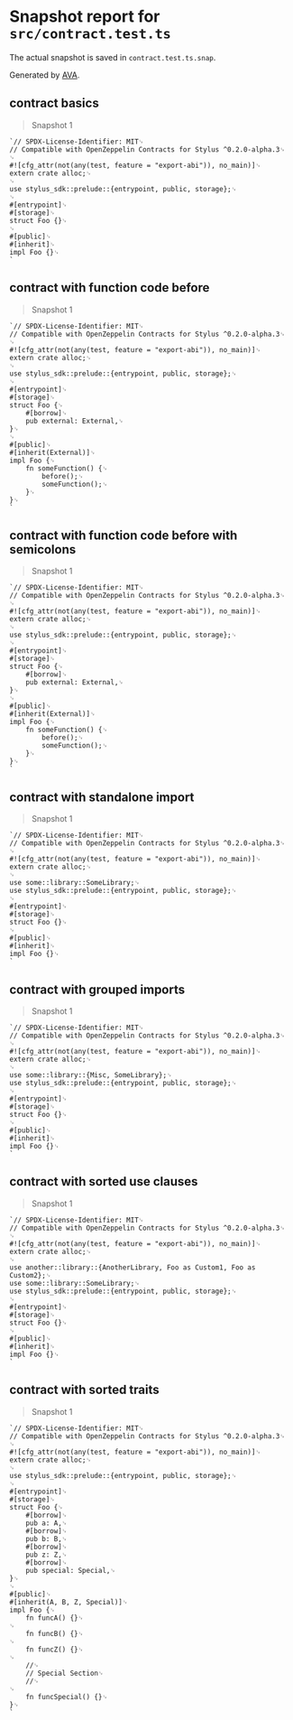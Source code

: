 # Snapshot report for `src/contract.test.ts`

The actual snapshot is saved in `contract.test.ts.snap`.

Generated by [AVA](https://avajs.dev).

## contract basics

> Snapshot 1

    `// SPDX-License-Identifier: MIT␊
    // Compatible with OpenZeppelin Contracts for Stylus ^0.2.0-alpha.3␊
    ␊
    #![cfg_attr(not(any(test, feature = "export-abi")), no_main)]␊
    extern crate alloc;␊
    ␊
    use stylus_sdk::prelude::{entrypoint, public, storage};␊
    ␊
    #[entrypoint]␊
    #[storage]␊
    struct Foo {}␊
    ␊
    #[public]␊
    #[inherit]␊
    impl Foo {}␊
    `

## contract with function code before

> Snapshot 1

    `// SPDX-License-Identifier: MIT␊
    // Compatible with OpenZeppelin Contracts for Stylus ^0.2.0-alpha.3␊
    ␊
    #![cfg_attr(not(any(test, feature = "export-abi")), no_main)]␊
    extern crate alloc;␊
    ␊
    use stylus_sdk::prelude::{entrypoint, public, storage};␊
    ␊
    #[entrypoint]␊
    #[storage]␊
    struct Foo {␊
        #[borrow]␊
        pub external: External,␊
    }␊
    ␊
    #[public]␊
    #[inherit(External)]␊
    impl Foo {␊
        fn someFunction() {␊
            before();␊
            someFunction();␊
        }␊
    }␊
    `

## contract with function code before with semicolons

> Snapshot 1

    `// SPDX-License-Identifier: MIT␊
    // Compatible with OpenZeppelin Contracts for Stylus ^0.2.0-alpha.3␊
    ␊
    #![cfg_attr(not(any(test, feature = "export-abi")), no_main)]␊
    extern crate alloc;␊
    ␊
    use stylus_sdk::prelude::{entrypoint, public, storage};␊
    ␊
    #[entrypoint]␊
    #[storage]␊
    struct Foo {␊
        #[borrow]␊
        pub external: External,␊
    }␊
    ␊
    #[public]␊
    #[inherit(External)]␊
    impl Foo {␊
        fn someFunction() {␊
            before();␊
            someFunction();␊
        }␊
    }␊
    `

## contract with standalone import

> Snapshot 1

    `// SPDX-License-Identifier: MIT␊
    // Compatible with OpenZeppelin Contracts for Stylus ^0.2.0-alpha.3␊
    ␊
    #![cfg_attr(not(any(test, feature = "export-abi")), no_main)]␊
    extern crate alloc;␊
    ␊
    use some::library::SomeLibrary;␊
    use stylus_sdk::prelude::{entrypoint, public, storage};␊
    ␊
    #[entrypoint]␊
    #[storage]␊
    struct Foo {}␊
    ␊
    #[public]␊
    #[inherit]␊
    impl Foo {}␊
    `

## contract with grouped imports

> Snapshot 1

    `// SPDX-License-Identifier: MIT␊
    // Compatible with OpenZeppelin Contracts for Stylus ^0.2.0-alpha.3␊
    ␊
    #![cfg_attr(not(any(test, feature = "export-abi")), no_main)]␊
    extern crate alloc;␊
    ␊
    use some::library::{Misc, SomeLibrary};␊
    use stylus_sdk::prelude::{entrypoint, public, storage};␊
    ␊
    #[entrypoint]␊
    #[storage]␊
    struct Foo {}␊
    ␊
    #[public]␊
    #[inherit]␊
    impl Foo {}␊
    `

## contract with sorted use clauses

> Snapshot 1

    `// SPDX-License-Identifier: MIT␊
    // Compatible with OpenZeppelin Contracts for Stylus ^0.2.0-alpha.3␊
    ␊
    #![cfg_attr(not(any(test, feature = "export-abi")), no_main)]␊
    extern crate alloc;␊
    ␊
    use another::library::{AnotherLibrary, Foo as Custom1, Foo as Custom2};␊
    use some::library::SomeLibrary;␊
    use stylus_sdk::prelude::{entrypoint, public, storage};␊
    ␊
    #[entrypoint]␊
    #[storage]␊
    struct Foo {}␊
    ␊
    #[public]␊
    #[inherit]␊
    impl Foo {}␊
    `

## contract with sorted traits

> Snapshot 1

    `// SPDX-License-Identifier: MIT␊
    // Compatible with OpenZeppelin Contracts for Stylus ^0.2.0-alpha.3␊
    ␊
    #![cfg_attr(not(any(test, feature = "export-abi")), no_main)]␊
    extern crate alloc;␊
    ␊
    use stylus_sdk::prelude::{entrypoint, public, storage};␊
    ␊
    #[entrypoint]␊
    #[storage]␊
    struct Foo {␊
        #[borrow]␊
        pub a: A,␊
        #[borrow]␊
        pub b: B,␊
        #[borrow]␊
        pub z: Z,␊
        #[borrow]␊
        pub special: Special,␊
    }␊
    ␊
    #[public]␊
    #[inherit(A, B, Z, Special)]␊
    impl Foo {␊
        fn funcA() {}␊
    ␊
        fn funcB() {}␊
    ␊
        fn funcZ() {}␊
    ␊
        //␊
        // Special Section␊
        //␊
    ␊
        fn funcSpecial() {}␊
    }␊
    `
